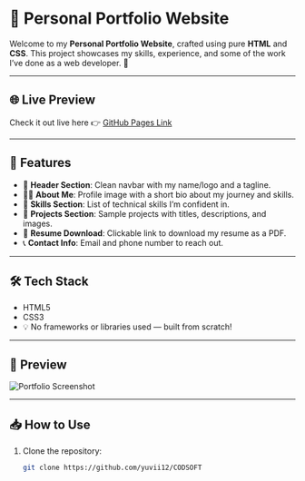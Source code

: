 # 💼 Personal Portfolio Website

Welcome to my **Personal Portfolio Website**, crafted using pure **HTML** and **CSS**. This project showcases my skills, experience, and some of the work I’ve done as a web developer. 🚀

---

## 🌐 Live Preview

Check it out live here 👉 [GitHub Pages Link](https://yuvii12.github.io/portfolio-codsoft)

---

## 📌 Features

- 👋 **Header Section**: Clean navbar with my name/logo and a tagline.
- 🧑‍💻 **About Me**: Profile image with a short bio about my journey and skills.
- 🚀 **Skills Section**: List of technical skills I’m confident in.
- 📁 **Projects Section**: Sample projects with titles, descriptions, and images.
- 📄 **Resume Download**: Clickable link to download my resume as a PDF.
- 📞 **Contact Info**: Email and phone number to reach out.

---

## 🛠️ Tech Stack

- HTML5
- CSS3
- 💡 No frameworks or libraries used — built from scratch!

---

## 📸 Preview

![Portfolio Screenshot](image/screenshot.png)

---

## 📥 How to Use

1. Clone the repository:
   ```bash
   git clone https://github.com/yuvii12/CODSOFT
